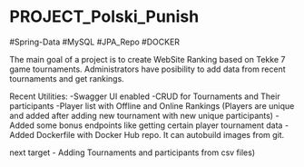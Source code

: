# PROJECT_Polski_Punish

#Spring-Data #MySQL #JPA_Repo #DOCKER

The main goal of a project is to create WebSite Ranking based on Tekke 7 game tournaments. 
Administrators have posibility to add data from recent tournaments and get rankings.

Recent Utilities:
  -Swagger UI enabled
  -CRUD for Tournaments and Their participants
  -Player list with Offline and Online Rankings (Players are unique and added after adding new tournament with new unique participants)
  -Added some bonus endpoints like getting certain player tournament data
  -Added Dockerfile with Docker Hub repo. It can autobuild images from git. 
  
  
  next target - Adding Tournaments and participants from csv files)
  

